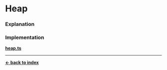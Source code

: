 # Heap

### Explanation

### Implementation
<b>[heap.ts](./heap.ts)</b>

***
[<b>&#x2190; back to index</b>](../../README.md)